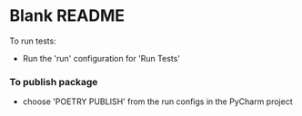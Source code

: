 # Blank README

To run tests:
* Run the 'run' configuration for 'Run Tests'

### To publish package
* choose 'POETRY PUBLISH' from the run configs in the PyCharm project
